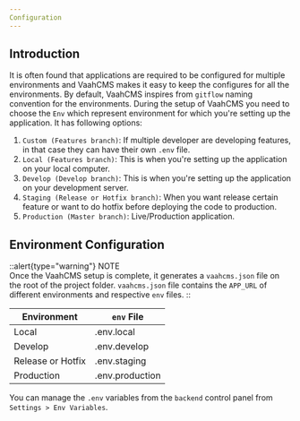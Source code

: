 ```yaml
---
Configuration
---
```





## Introduction


It is often found that applications are required to be configured for multiple environments and VaahCMS makes it easy to keep the configures for all the environments. By default, VaahCMS inspires from `gitflow` naming convention for the environments. During the setup of VaahCMS you need to choose the `Env` which represent environment for which you're setting up the application. It has following options:

1. `Custom (Features branch)`: If multiple developer are developing features, in that case they can have their own `.env` file.
2. `Local (Features branch)`: This is when you're setting up the application on your local computer.
3. `Develop (Develop branch)`: This is when you're setting up the application on your development server.
4. `Staging (Release or Hotfix branch)`: When you want release certain feature or want to do hotfix before deploying the code to production.
5. `Production (Master branch)`: Live/Production application.



## Environment Configuration

::alert{type="warning"}
NOTE   
Once the VaahCMS setup is complete, it generates a `vaahcms.json` file on the root of the project folder. `vaahcms.json` file contains the `APP_URL` of different environments and respective `env` files.
::


|  Environment      | `env` File      |
| ----------------- | --------------- |
| Local             | .env.local      |
| Develop           | .env.develop    |
| Release or Hotfix | .env.staging    |
| Production        | .env.production |

You can manage the `.env` variables from the `backend` control panel from `Settings > Env Variables`.
